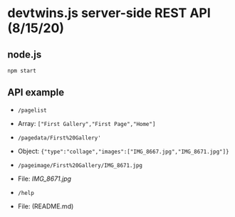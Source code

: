 # devtwins.js server-side REST API (8/15/20)

## node.js

`npm start`

## API example

* `/pagelist`
 * Array: `["First Gallery","First Page","Home"]`
* `/pagedata/First%20Gallery'`
 * Object: `{"type":"collage","images":["IMG_8667.jpg","IMG_8671.jpg"]}`
* `/pageimage/First%20Gallery/IMG_8671.jpg`
 * File: *IMG_8671.jpg*
 
* `/help`
 * File: (README.md)
 